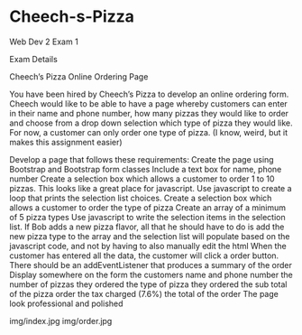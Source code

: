 # Cheech-s-Pizza
Web Dev 2 Exam 1

Exam Details

Cheech’s Pizza Online Ordering Page

You have been hired by Cheech’s Pizza to develop an online ordering form. Cheech would like to be able to have a page whereby customers can enter in their name and phone number, how many pizzas they would like to order and choose from a drop down selection which type of pizza they would like. For now, a customer can only order one type of pizza. (I know, weird, but it makes this assignment easier)

Develop a page that follows these requirements:
Create the page using Bootstrap and Bootstrap form classes
Include a text box for name, phone number
Create a selection box which allows a customer to order 1 to 10 pizzas.
This looks like a great place for javascript. Use javascript to create a loop that prints the selection list choices.
Create a selection box which allows a customer to order the type of pizza
Create an array of a minimum of 5 pizza types
Use javascript to write the selection items in the selection list.
If Bob adds a new pizza flavor, all that he should have to do is add the new pizza type to the array and the selection list will populate based on the javascript code, and not by having to also manually edit the html
When the customer has entered all the data, the customer will click a order button. There should be an addEventListener that produces a summary of the order
Display somewhere on the form
the customers name and phone number
the number of pizzas they ordered
the type of pizza they ordered
the sub total of the pizza order
the tax charged (7.6%)
the total of the order
The page look professional and polished

img/index.jpg
img/order.jpg
